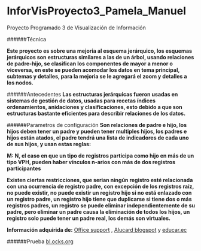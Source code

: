# InforVisProyecto3_Pamela_Manuel
Proyecto Programado 3 de Visualización de Información

######Técnica

**Este proyecto es sobre una mejoria al esquema jerárquico, los esquemas jerárquicos son estructuras similares a las de un árbol, usando relaciones de padre-hijo, se clasifican los componentes de mayor a menor o viceversa, en este se pueden acomodar los datos en tema principal, subtemas y detalles, para la mejoria se le agregará el zoom y detalles a los nodos.**

######Antecedentes
**Las estructuras jerárquicas fueron usadas en sistemas de gestión de datos, usadas para recetas índices ordenamientos, anidaciones y clasificaciones, esto debido a que son estructuras bastante eficientes para describir relaciones de los datos.**

######Parametros de configuración
**Son relaciones de padre e hijo, los hijos deben tener un padre y pueden tener multiples hijos, los padres e hijos están atados, el padre tendrá una lista de indicadores de cada uno de sus hijos, y usan estas reglas:**

**M: N, el caso en que un tipo de registros participa como hijo en más de un tipo VPH, pueden haber vínculos n-arios con más de dos registros participantes**

**Existen ciertas restricciones, que serian ningún registro esté relacionada con una ocurrencia de registro padre, con excepción de los registros raíz, no puede existir, no puede existir un registro hijo si no está enlazado con un registro padre, un registro hijo tiene que duplicarse si tiene dos o más registros padres, un registro se puede eliminar independientemente de su padre, pero eliminar un padre causa la eliminación de todos los hijos, un registro solo puede tener un padre real, los demás son virtuales.**

**Información adquirida de:**
[Office support](https://support.office.com/es-es/article/Obtener-informaci%C3%B3n-sobre-el-esquema-jer%C3%A1rquico-beda7357-b074-4c2b-887e-223ad2a9b2df) ,
[Alucard blogspot](http://alucard-base-de-datos.blogspot.com/2012/01/el-modelo-de-datos-jerarquico.html ) y
[educar.ec](http://www.educar.ec/edu/dipromepg/evaluacion/9.3.htm) 

######Prueba
[bl.ocks.org](http://bl.ocks.org/Chechoshi/046c7299fcec087976c66e8a208c5423)
